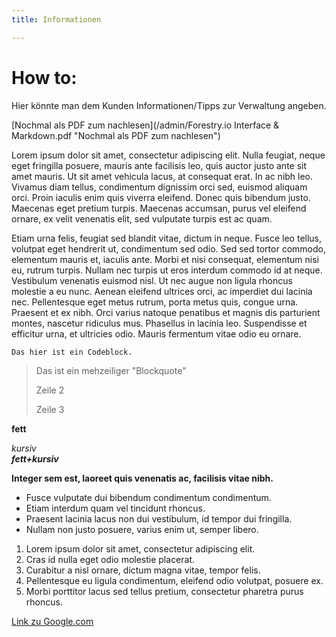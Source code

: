 ```yaml
---
title: Informationen

---
```

# How to:

Hier könnte man dem Kunden Informationen/Tipps zur Verwaltung angeben.

[Nochmal als PDF zum nachlesen](/admin/Forestry.io Interface & Markdown.pdf "Nochmal als PDF zum nachlesen")

Lorem ipsum dolor sit amet, consectetur adipiscing elit. Nulla feugiat, neque eget fringilla posuere, mauris ante facilisis leo, quis auctor justo ante sit amet mauris. Ut sit amet vehicula lacus, at consequat erat. In ac nibh leo. Vivamus diam tellus, condimentum dignissim orci sed, euismod aliquam orci. Proin iaculis enim quis viverra eleifend. Donec quis bibendum justo. Maecenas eget pretium turpis. Maecenas accumsan, purus vel eleifend ornare, ex velit venenatis elit, sed vulputate turpis est ac quam.

Etiam urna felis, feugiat sed blandit vitae, dictum in neque. Fusce leo tellus, volutpat eget hendrerit ut, condimentum sed odio. Sed sed tortor commodo, elementum mauris et, iaculis ante. Morbi et nisi consequat, elementum nisi eu, rutrum turpis. Nullam nec turpis ut eros interdum commodo id at neque. Vestibulum venenatis euismod nisl. Ut nec augue non ligula rhoncus molestie a eu nunc. Aenean eleifend ultrices orci, ac imperdiet dui lacinia nec. Pellentesque eget metus rutrum, porta metus quis, congue urna. Praesent et ex nibh. Orci varius natoque penatibus et magnis dis parturient montes, nascetur ridiculus mus. Phasellus in lacinia leo. Suspendisse et efficitur urna, et ultricies odio. Mauris fermentum vitae odio eu ornare.

    Das hier ist ein Codeblock.

> Das ist ein mehzeiliger "Blockquote"
>
> Zeile 2
>
> Zeile 3

**fett**
  
_kursiv_  
**_fett+kursiv_**

**Integer sem est, laoreet quis venenatis ac, facilisis vitae nibh.**

* Fusce vulputate dui bibendum condimentum condimentum.
* Etiam interdum quam vel tincidunt rhoncus.
* Praesent lacinia lacus non dui vestibulum, id tempor dui fringilla.
* Nullam non justo posuere, varius enim ut, semper libero.

1. Lorem ipsum dolor sit amet, consectetur adipiscing elit.
2. Cras id nulla eget odio molestie placerat.
3. Curabitur a nisl ornare, dictum magna vitae, tempor felis.
4. Pellentesque eu ligula condimentum, eleifend odio volutpat, posuere ex.
5. Morbi porttitor lacus sed tellus pretium, consectetur pharetra purus rhoncus.

[Link zu Google.com](www.google.com "Google")